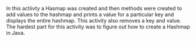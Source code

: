 In this actiivty a Hasmap was created and then methods were created to add values to the 
hashmap and prints a value for a particular key and displays the entire 
hashmap. This activity also removes a key and value. 
The hardest part for this activity was to figure out how to create a Hashmap in Java. 
